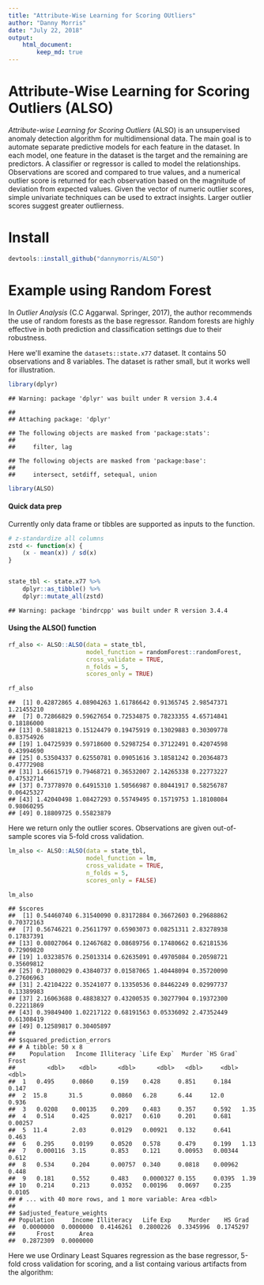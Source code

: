 ```yaml
---
title: "Attribute-Wise Learning for Scoring OUtliers"
author: "Danny Morris"
date: "July 22, 2018"
output:
    html_document:
        keep_md: true                           
---
```



# Attribute-Wise Learning for Scoring Outliers (ALSO)

*Attribute-wise Learning for Scoring Outliers* (ALSO) is an unsupervised anomaly detection algorithm for multidimensional data. The main goal is to automate separate predictive models for each feature in the dataset. In each model, one feature in the dataset is the target and the remaining are predictors. A classifier or regressor is called to model the relationships. Observations are scored and compared to true values, and a numerical outlier score is returned for each observation based on the magnitude of deviation from expected values. Given the vector of numeric outlier scores, simple univariate techniques can be used to extract insights. Larger outlier scores suggest greater outlierness.

# Install


```r
devtools::install_github("dannymorris/ALSO")
```

# Example using Random Forest

In *Outlier Analysis* (C.C Aggarwal. Springer, 2017), the author recommends the use of random forests as the base regressor. Random forests are highly effective in both prediction and classification settings due to their robustness.

Here we'll examine the `datasets::state.x77` dataset. It contains 50 observations and 8 variables. The dataset is rather small, but it works well for illustration.


```r
library(dplyr)
```

```
## Warning: package 'dplyr' was built under R version 3.4.4
```

```
## 
## Attaching package: 'dplyr'
```

```
## The following objects are masked from 'package:stats':
## 
##     filter, lag
```

```
## The following objects are masked from 'package:base':
## 
##     intersect, setdiff, setequal, union
```

```r
library(ALSO)
```

#### Quick data prep

Currently only data frame or tibbles are supported as inputs to the function.


```r
# z-standardize all columns
zstd <- function(x) {
    (x - mean(x)) / sd(x)
}


state_tbl <- state.x77 %>%
    dplyr::as_tibble() %>%
    dplyr::mutate_all(zstd)
```

```
## Warning: package 'bindrcpp' was built under R version 3.4.4
```

#### Using the ALSO() function


```r
rf_also <- ALSO::ALSO(data = state_tbl,
                      model_function = randomForest::randomForest,
                      cross_validate = TRUE,
                      n_folds = 5,
                      scores_only = TRUE)

rf_also
```

```
##  [1] 0.42872865 4.08904263 1.61786642 0.91365745 2.98547371 1.21455210
##  [7] 0.72866829 0.59627654 0.72534875 0.78233355 4.65714841 0.18186000
## [13] 0.58818213 0.15124479 0.19475919 0.13029883 0.30309778 0.83754926
## [19] 1.04725939 0.59718600 0.52987254 0.37122491 0.42074598 0.43994690
## [25] 0.53504337 0.62550781 0.09051616 3.18581242 0.20364873 0.47772908
## [31] 1.66615719 0.79468721 0.36532007 2.14265338 0.22773227 0.47532714
## [37] 0.73778970 0.64915310 1.50566987 0.80441917 0.58256787 0.06425327
## [43] 1.42040498 1.08427293 0.55749495 0.15719753 1.18108084 0.98060295
## [49] 0.18809725 0.55823879
```

Here we return only the outlier scores. Observations are given out-of-sample scores via 5-fold cross validation.


```r
lm_also <- ALSO::ALSO(data = state_tbl,
                      model_function = lm,
                      cross_validate = TRUE,
                      n_folds = 5,
                      scores_only = FALSE)

lm_also
```

```
## $scores
##  [1] 0.54460740 6.31540090 0.83172884 0.36672603 0.29688862 0.70372163
##  [7] 0.56746221 0.25611797 0.65903073 0.08251311 2.83278938 0.17837391
## [13] 0.08027064 0.12467682 0.08689756 0.17480662 0.62181536 0.72909820
## [19] 1.03238576 0.25013314 0.62635091 0.49705084 0.20598721 0.35609812
## [25] 0.71080029 0.43840737 0.01587065 1.40448094 0.35720090 0.27606963
## [31] 2.42104222 0.35241077 0.13350536 0.84462249 0.02997737 0.13389983
## [37] 2.16063688 0.48838327 0.43200535 0.30277904 0.19372300 0.22211869
## [43] 0.39849400 1.02217122 0.68191563 0.05336092 2.47352449 0.61308419
## [49] 0.12589817 0.30405897
## 
## $squared_prediction_errors
## # A tibble: 50 x 8
##    Population   Income Illiteracy `Life Exp`  Murder `HS Grad`   Frost
##         <dbl>    <dbl>      <dbl>      <dbl>   <dbl>     <dbl>   <dbl>
##  1   0.495     0.0860     0.159    0.428     0.851     0.184   0.147  
##  2  15.8      31.5        0.0860   6.28      6.44     12.0     0.936  
##  3   0.0208    0.00135    0.209    0.483     0.357     0.592   1.35   
##  4   0.514     0.425      0.0217   0.610     0.201     0.681   0.00257
##  5  11.4       2.03       0.0129   0.00921   0.132     0.641   0.463  
##  6   0.295     0.0199     0.0520   0.578     0.479     0.199   1.13   
##  7   0.000116  3.15       0.853    0.121     0.00953   0.00344 0.612  
##  8   0.534     0.204      0.00757  0.340     0.0818    0.00962 0.448  
##  9   0.181     0.552      0.483    0.0000327 0.155     0.0395  1.39   
## 10   0.214     0.213      0.0352   0.00196   0.0697    0.235   0.0105 
## # ... with 40 more rows, and 1 more variable: Area <dbl>
## 
## $adjusted_feature_weights
## Population     Income Illiteracy   Life Exp     Murder    HS Grad 
##  0.0000000  0.0000000  0.4146261  0.2800226  0.3345996  0.1745297 
##      Frost       Area 
##  0.2872309  0.0000000
```

Here we use Ordinary Least Squares regression as the base regressor, 5-fold cross validation for scoring, and a list containg various artifacts from the algorithm:

